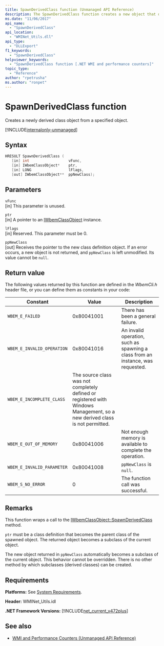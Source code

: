 ```yaml
---
title: SpawnDerivedClass function (Unmanaged API Reference)
description: The SpawnDerivedClass function creates a new object that derives from an object.
ms.date: "11/06/2017"
api_name: 
  - "SpawnDerivedClass"
api_location: 
  - "WMINet_Utils.dll"
api_type: 
  - "DLLExport"
f1_keywords: 
  - "SpawnDerivedClass"
helpviewer_keywords: 
  - "SpawnDerivedClass function [.NET WMI and performance counters]"
topic_type: 
  - "Reference"
author: "rpetrusha"
ms.author: "ronpet"
---
```

# SpawnDerivedClass function
Creates a newly derived class object from a specified object.    
  
[!INCLUDE[internalonly-unmanaged](../../../../includes/internalonly-unmanaged.md)]
  
## Syntax  
  
```cpp  
HRESULT SpawnDerivedClass (
   [in] int                  vFunc, 
   [in] IWbemClassObject*    ptr, 
   [in] LONG                 lFlags,
   [out] IWbemClassObject**  ppNewClass); 
```  

## Parameters

`vFunc`  
[in] This parameter is unused.

`ptr`  
[in] A pointer to an [IWbemClassObject](/windows/desktop/api/wbemcli/nn-wbemcli-iwbemclassobject) instance.

`lFlags`  
[in] Reserved. This parameter must be 0.

`ppNewClass`  
[out] Receives the pointer to the new class definition object. If an error occurs, a new object is not returned, and `ppNewClass` is left unmodified. Its value cannot be `null`.

## Return value

The following values returned by this function are defined in the *WbemCli.h* header file, or you can define them as constants in your code:

|Constant  |Value  |Description  |
|---------|---------|---------|
| `WBEM_E_FAILED` | 0x80041001 | There has been a general failure. |
| `WBEM_E_INVALID_OPERATION` | 0x80041016 | An invalid operation, such as spawning a class from an instance, was requested. |
| `WBEM_E_INCOMPLETE_CLASS` | The source class was not completely defined or registered with Windows Management, so a new derived class is not permitted. |
| `WBEM_E_OUT_OF_MEMORY` | 0x80041006 | Not enough memory is available to complete the operation. |
| `WBEM_E_INVALID_PARAMETER` | 0x80041008 | `ppNewClass` is `null`. |
| `WBEM_S_NO_ERROR` | 0 | The function call was successful.  |
  
## Remarks

This function wraps a call to the [IWbemClassObject::SpawnDerivedClass](/windows/desktop/api/wbemcli/nf-wbemcli-iwbemclassobject-clone) method.

`ptr` must be a class definition that becomes the parent class of the spawned object. The returned object becomes a subclass of the current object.

The new object returned in `ppNewClass` automatically becomes a subclass of the current object. This behavior cannot be overridden. There is no other method by which subclasses (derived classes) can be created.

## Requirements  
 **Platforms:** See [System Requirements](../../get-started/system-requirements.md).  
  
 **Header:** WMINet_Utils.idl  
  
 **.NET Framework Versions:** [!INCLUDE[net_current_v472plus](../../../../includes/net-current-v472plus.md)]  
  
## See also

- [WMI and Performance Counters (Unmanaged API Reference)](index.md)
